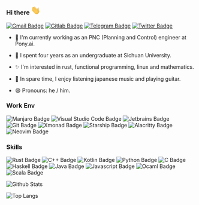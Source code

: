 ### Hi there  <img src="wave.gif" width="25">


[![Gmail Badge](https://img.shields.io/badge/Gmail-D14836?style=for-the-badge&logo=gmail&logoColor=white)](mailto:aa1203528272@gmail.com)
[![Gitlab Badge](https://img.shields.io/badge/GitLab-330F63?style=for-the-badge&logo=gitlab&logoColor=white)](https://gitlab.com/Azathoth1729)
[![Telegram Badge](https://img.shields.io/badge/Telegram-FFFFF0?style=for-the-badge&logo=telegram&logoColor=white)](https://t.me/azathothe)
[![Twitter Badge](https://img.shields.io/badge/Twitter-1DA1F2?style=for-the-badge&logo=twitter&logoColor=white)](https://twitter.com/azathoth1729)

- 💼 I'm currently working as an PNC (Planning and Control) engineer at Pony.ai.

- 🏫 I spent four years as an undergraduate at Sichuan University.

- ✨ I'm interested in rust, functional programming, linux and mathematics.

- 🌱 In spare time, I enjoy listening japanese music and playing guitar.

- 😄 Pronouns: he / him.

### Work Env

![Manjaro Badge](https://img.shields.io/badge/manjaro-35BF5C?style=for-the-badge&logo=manjaro&logoColor=white)
![Visual Studio Code Badge](https://img.shields.io/badge/Visual_Studio_Code-0078D4?style=for-the-badge&logo=visual%20studio%20code&logoColor=white)
![Jetbrains Badge](https://img.shields.io/badge/Jetbrains-FF69B4?&style=for-the-badge&logo=jetbrains&logoColor=black)
![Git Badge](https://img.shields.io/badge/GIT-E44C30?style=for-the-badge&logo=git&logoColor=white)
![Xmonad Badge](https://img.shields.io/badge/Xmonad-red?style=for-the-badge)
![Starship Badge](https://img.shields.io/badge/starship-DD0B78?style=for-the-badge&logo=starship&logoColor=white)
![Alacritty Badge](https://img.shields.io/badge/alacritty-F46D01?style=for-the-badge&logo=alacritty&logoColor=white)
![Neovim Badge](https://img.shields.io/badge/NeoVim-%2357A143.svg?&style=for-the-badge&logo=neovim&logoColor=white)

### Skills

![Rust Badge](https://img.shields.io/badge/Rust-orange?style=for-the-badge&logo=rust&logoColor=black)
![C++ Badge](https://img.shields.io/badge/C%2B%2B-00599C?style=for-the-badge&logo=c%2B%2B&logoColor=white)
![Kotlin Badge](https://img.shields.io/badge/Kotlin-0095D5?&style=for-the-badge&logo=kotlin&logoColor=white)
![Python Badge](https://img.shields.io/badge/Python-6495ED?style=for-the-badge&logo=python&logoColor=white)
![C Badge](https://img.shields.io/badge/C-00599C?style=for-the-badge&logo=c&logoColor=white)
![Haskell Badge](https://img.shields.io/badge/Haskell-5e5086?style=for-the-badge&logo=haskell&logoColor=white)
![Java Badge](https://img.shields.io/badge/Java-ED8B00?style=for-the-badge&logo=java&logoColor=white)
![Javascript Badge](https://img.shields.io/badge/JavaScript-f2e34c?style=for-the-badge&logo=javascript&logoColor=black)
![Ocaml Badge](https://img.shields.io/badge/Ocaml-ffffe0?style=for-the-badge&logo=ocaml&logoColor=orange)
![Scala Badge](https://img.shields.io/badge/Scala-DC322F?style=for-the-badge&logo=scala&logoColor=white)

![Github Stats](https://github-readme-stats.vercel.app/api?username=Azathoth1729&count_private=true&show_icons=true&include_all_commits=true&theme=radical)

![Top Langs](https://github-readme-stats.vercel.app/api/top-langs/?username=Azathoth1729&hide=C,Makefile&layout=compact&langs_count=7&theme=radical)

<!-- ### Other hobbies

#### Games

- Love playing soul-like games: [DARK SOULS III][dark-souls-3] / [Elden Ring][elden-ring] /  [Hollow Knight][hollow-knight] ...
- FPS game: [CS:GO][csgo](used to play a lot)
- A freshman of Music game: [osu][osu] / [phigros][phigros]

#### Music

- Electronic music: [Melodic Dubstep][melodic-dubstep] / [Trance][trance]
- J-pop:  [Yoasobi][yoasobi] / [Zutomayo][zutomayo] / ...
- [Jay Chou][jaychou] / [JJ Lin][jjlin]
- [Touhou][touhou] Music -->

<!-- game -->
[dark-souls-3]: https://store.steampowered.com/app/374320/DARK_SOULS_III
[elden-ring]: https://en.bandainamcoent.eu/elden-ring/elden-ring
[hollow-knight]: https://www.hollowknight.com

[csgo]: https://blog.counter-strike.net

[osu]: https://osu.ppy.sh/
[phigros]: https://pigeon-games.com/phigros

<!-- music -->
[melodic-dubstep]: https://www.last.fm/tag/melodic+dubstep/wiki
[trance]: https://www.wikiwand.com/en/Trance_music

[tuyu]: https://tuyu-official.jp/en
[yoasobi]: https://www.yoasobi-music.jp
[zutomayo]: https://zutomayo.net
[mimimememimi]:http://www.mimimememimi.com/

[touhou]: https://www.wikiwand.com/en/Touhou_Project

[jaychou]: http://www.jvrmusic.com/artist/profile/1150822038412333056
[jjlin]: https://www.jjlin.com
